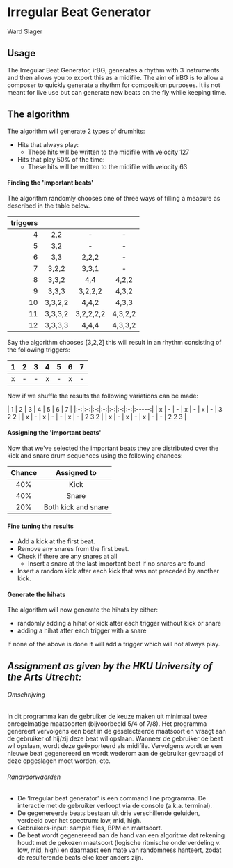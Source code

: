 # Irregular Beat Generator
Ward Slager

## Usage
The Irregular Beat Generator, irBG, generates a rhythm with 3 instruments and then allows you to export this as a midifile. The aim of irBG is to allow a composer to quickly generate a rhythm for composition purposes. It is not meant for live use but can generate new beats on the fly while keeping time.

## The algorithm
The algorithm will generate 2 types of drumhits:
- Hits that always play:
  - These hits will be written to the midifile with velocity 127
- Hits that play 50% of the time:
  - These hits will be written to the midifile with velocity 63

#### Finding the 'important beats'
The algorithm randomly chooses one of three ways of filling a measure as described in the table below.

| triggers |         |           |         |
|---------:|:-------:|:---------:|:-------:|
| 4        | 2,2     | -         | -       |
| 5        | 3,2     | -         | -       |
| 6        | 3,3     | 2,2,2     | -       |
| 7        | 3,2,2   | 3,3,1     | -       |
| 8        | 3,3,2   | 4,4       | 4,2,2   |
| 9        | 3,3,3   | 3,2,2,2   | 4,3,2   |
| 10       | 3,3,2,2 | 4,4,2     | 4,3,3   |
| 11       | 3,3,3,2 | 3,2,2,2,2 | 4,3,2,2 |
| 12       | 3,3,3,3 | 4,4,4     | 4,3,3,2 |

Say the algorithm chooses [3,2,2] this will result in an rhythm consisting of the following triggers:

| 1 | 2 | 3 | 4 | 5 | 6 | 7 |
|:-:|:-:|:-:|:-:|:-:|:-:|:-:|
| x | - | - | x | - | x | - |

Now if we shuffle the results the following variations can be made:

| 1 | 2 | 3 | 4 | 5 | 6 | 7 |
|:-:|:-:|:-:|:-:|:-:|:-:|:-:|:-----:|
| x | - | - | x | - | x | - | 3 2 2 |
| x | - | x | - | - | x | - | 2 3 2 |
| x | - | x | - | x | - | - | 2 2 3 |

#### Assigning the 'important beats'

Now that we've selected the important beats they are distributed over the kick and snare drum sequences using the following chances:

| Chance | Assigned to         |
|:------:|:-------------------:|
| 40%    | Kick                |
| 40%    | Snare               |
| 20%    | Both kick and snare |

#### Fine tuning the results

- Add a kick at the first beat.
- Remove any snares from the first beat.
- Check if there are any snares at all
  - Insert a snare at the last important beat if no snares are found
- Insert a random kick after each kick that was not preceded by another kick.

#### Generate the hihats
The algorithm will now generate the hihats by either:
- randomly adding a hihat or kick after each trigger without kick or snare
- adding a hihat after each trigger with a snare

If none of the above is done it will add a trigger which will not always play.

## *Assignment as given by the HKU University of the Arts Utrecht:*

###### Omschrijving
In dit programma kan de gebruiker de keuze maken uit minimaal twee onregelmatige maatsoorten (bijvoorbeeld
5/4 of 7/8). Het programma genereert vervolgens een beat in de geselecteerde maatsoort en vraagt aan de
gebruiker of hij/zij deze beat wil opslaan. Wanneer de gebruiker de beat wil opslaan, wordt deze geëxporteerd
als midifile. Vervolgens wordt er een nieuwe beat gegenereerd en wordt wederom aan de gebruiker gevraagd
of deze opgeslagen moet worden, etc.

###### Randvoorwaarden
- De ‘Irregular beat generator’ is een command line programma. De interactie met de gebruiker verloopt
via de console (a.k.a. terminal).
- De gegenereerde beats bestaan uit drie verschillende geluiden, verdeeld over het spectrum: low, mid,
high.
- Gebruikers-input: sample files, BPM en maatsoort.
- De beat wordt gegenereerd aan de hand van een algoritme dat rekening houdt met de gekozen
maatsoort (logische ritmische onderverdeling v. low, mid, high) en daarnaast een mate van
randomness hanteert, zodat de resulterende beats elke keer anders zijn.
